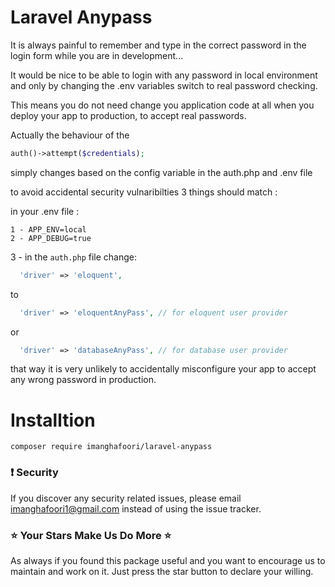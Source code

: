 # Laravel Anypass

It is always painful to remember and type in the correct password in the login form while you are in development...

It would be nice to be able to login with any password in local environment and only by changing the .env variables switch to real password checking. 

This means you do not need change you application code at all when you deploy your app to production, to accept real passwords.


Actually the behaviour of the
```php
auth()->attempt($credentials); 
```
simply changes based on the config variable in the auth.php and .env file

to  avoid accidental security vulnaribilties 3 things should match :

in your .env file :
```
1 - APP_ENV=local
2 - APP_DEBUG=true
```

3 - in the `auth.php` file change:
```php
  'driver' => 'eloquent',
```
to
```php
  'driver' => 'eloquentAnyPass', // for eloquent user provider
```
  or
```php
  'driver' => 'databaseAnyPass', // for database user provider
```
  
  that way it is very unlikely to accidentally misconfigure your app to accept any wrong password in production.

# Installtion

```
composer require imanghafoori/laravel-anypass
```

### :exclamation: Security
If you discover any security related issues, please email imanghafoori1@gmail.com instead of using the issue tracker.


### :star: Your Stars Make Us Do More :star:
As always if you found this package useful and you want to encourage us to maintain and work on it. Just press the star button to declare your willing.
